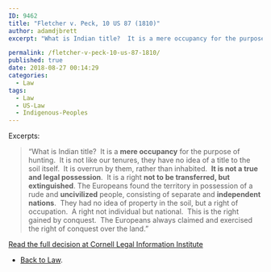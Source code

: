 ```yaml
---
ID: 9462
title: "Fletcher v. Peck, 10 US 87 (1810)"
author: adamdjbrett
excerpt: "What is Indian title?  It is a mere occupancy for the purpose of hunting.  It is not like our tenures, they have no idea of a title to the soil itself.  It is overrun by them, rather than inhabited"

permalink: /fletcher-v-peck-10-us-87-1810/
published: true
date: 2018-08-27 00:14:29
categories:
  - Law
tags:
  - Law
  - US-Law
  - Indigenous-Peoples
---
```

Excerpts:

> “What is Indian title?  It is a **mere occupancy** for the purpose of hunting.  It is not like our tenures, they have no idea of a title to the soil itself.  It is overrun by them, rather than inhabited.  **It is not a true and legal possession**.  It is a right **not to be transferred, but extinguished**. The Europeans found the territory in possession of a rude and **uncivilized** people, consisting of separate and **independent nations**.  They had no idea of property in the soil, but a right of occupation.  A right not individual but national.  This is the right gained by conquest.  The Europeans always claimed and exercised the right of conquest over the land.”

[Read the full decision at Cornell Legal Information Institute](https://www.law.cornell.edu/supremecourt/text/10/87)
- [Back to Law](https://doctrineofdiscovery.org/law/).
